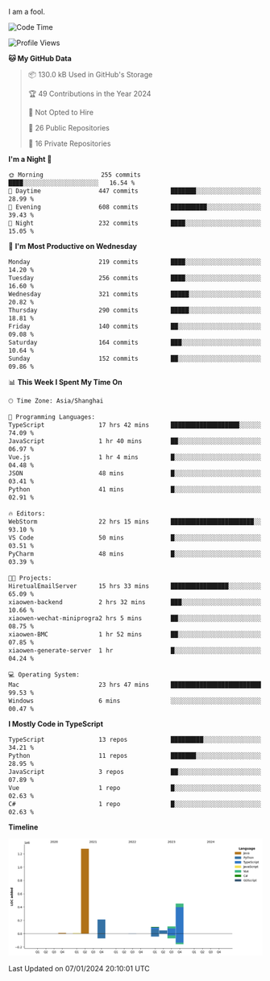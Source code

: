 I am a fool.

<!--START_SECTION:waka-->
![Code Time](http://img.shields.io/badge/Code%20Time-1%2C060%20hrs%2041%20mins-blue)

![Profile Views](http://img.shields.io/badge/Profile%20Views-0-blue)

**🐱 My GitHub Data** 

> 📦 130.0 kB Used in GitHub's Storage 
 > 
> 🏆 49 Contributions in the Year 2024
 > 
> 🚫 Not Opted to Hire
 > 
> 📜 26 Public Repositories 
 > 
> 🔑 16 Private Repositories 
 > 
**I'm a Night 🦉** 

```text
🌞 Morning                255 commits         ████░░░░░░░░░░░░░░░░░░░░░   16.54 % 
🌆 Daytime                447 commits         ███████░░░░░░░░░░░░░░░░░░   28.99 % 
🌃 Evening                608 commits         ██████████░░░░░░░░░░░░░░░   39.43 % 
🌙 Night                  232 commits         ████░░░░░░░░░░░░░░░░░░░░░   15.05 % 
```
📅 **I'm Most Productive on Wednesday** 

```text
Monday                   219 commits         ████░░░░░░░░░░░░░░░░░░░░░   14.20 % 
Tuesday                  256 commits         ████░░░░░░░░░░░░░░░░░░░░░   16.60 % 
Wednesday                321 commits         █████░░░░░░░░░░░░░░░░░░░░   20.82 % 
Thursday                 290 commits         █████░░░░░░░░░░░░░░░░░░░░   18.81 % 
Friday                   140 commits         ██░░░░░░░░░░░░░░░░░░░░░░░   09.08 % 
Saturday                 164 commits         ███░░░░░░░░░░░░░░░░░░░░░░   10.64 % 
Sunday                   152 commits         ██░░░░░░░░░░░░░░░░░░░░░░░   09.86 % 
```


📊 **This Week I Spent My Time On** 

```text
🕑︎ Time Zone: Asia/Shanghai

💬 Programming Languages: 
TypeScript               17 hrs 42 mins      ███████████████████░░░░░░   74.09 % 
JavaScript               1 hr 40 mins        ██░░░░░░░░░░░░░░░░░░░░░░░   06.97 % 
Vue.js                   1 hr 4 mins         █░░░░░░░░░░░░░░░░░░░░░░░░   04.48 % 
JSON                     48 mins             █░░░░░░░░░░░░░░░░░░░░░░░░   03.41 % 
Python                   41 mins             █░░░░░░░░░░░░░░░░░░░░░░░░   02.91 % 

🔥 Editors: 
WebStorm                 22 hrs 15 mins      ███████████████████████░░   93.10 % 
VS Code                  50 mins             █░░░░░░░░░░░░░░░░░░░░░░░░   03.51 % 
PyCharm                  48 mins             █░░░░░░░░░░░░░░░░░░░░░░░░   03.39 % 

🐱‍💻 Projects: 
HiretualEmailServer      15 hrs 33 mins      ████████████████░░░░░░░░░   65.09 % 
xiaowen-backend          2 hrs 32 mins       ███░░░░░░░░░░░░░░░░░░░░░░   10.66 % 
xiaowen-wechat-miniprogra2 hrs 5 mins        ██░░░░░░░░░░░░░░░░░░░░░░░   08.75 % 
xiaowen-BMC              1 hr 52 mins        ██░░░░░░░░░░░░░░░░░░░░░░░   07.85 % 
xiaowen-generate-server  1 hr                █░░░░░░░░░░░░░░░░░░░░░░░░   04.24 % 

💻 Operating System: 
Mac                      23 hrs 47 mins      █████████████████████████   99.53 % 
Windows                  6 mins              ░░░░░░░░░░░░░░░░░░░░░░░░░   00.47 % 
```

**I Mostly Code in TypeScript** 

```text
TypeScript               13 repos            █████████░░░░░░░░░░░░░░░░   34.21 % 
Python                   11 repos            ███████░░░░░░░░░░░░░░░░░░   28.95 % 
JavaScript               3 repos             ██░░░░░░░░░░░░░░░░░░░░░░░   07.89 % 
Vue                      1 repo              █░░░░░░░░░░░░░░░░░░░░░░░░   02.63 % 
C#                       1 repo              █░░░░░░░░░░░░░░░░░░░░░░░░   02.63 % 
```



**Timeline**

![Lines of Code chart](https://raw.githubusercontent.com/VeejaLiu/VeejaLiu/master/assets/bar_graph.png)


 Last Updated on 07/01/2024 20:10:01 UTC
<!--END_SECTION:waka-->
